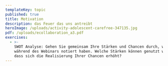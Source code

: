 ```yaml
---
templateKey: topic
published: true
title: Motivation
description: das Feuer das uns antreibt
heroImage: /uploads/activity-adolescent-carefree-347135.jpg
pdf: /uploads/ecollaboration_a3.pdf
exercises:
  - >-
    SWOT Analyse: Gehen Sie gemeinsam Ihre Stärken und Chancen durch, welche Sie
    während des Webinars notiert haben. Welche Stärken können genutzt werden,
    dass sich die Realisierung Ihrer Chancen erhöht?
---
```


